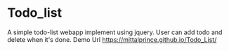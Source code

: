 # Todo_list
A simple todo-list webapp implement using jquery.
User can add todo and delete when it's done. Demo Url https://mittalprince.github.io/Todo_List/
